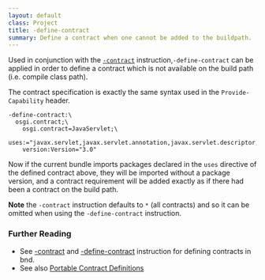 ```yaml
---
layout: default
class: Project
title: -define-contract 
summary: Define a contract when one cannot be added to the buildpath. 
---
```


Used in conjunction with the [`-contract`](contract.html) instruction,`-define-contract` can be applied in order to define a contract which is not available on the build path (i.e. compile class path).

The contract specification is exactly the same syntax used in the `Provide-Capability` header.

```properties
-define-contract:\
  osgi.contract;\
    osgi.contract=JavaServlet;\
    uses:="javax.servlet,javax.servlet.annotation,javax.servlet.descriptor,javax.servlet.http";\
    version:Version="3.0"
```

Now if the current bundle imports packages declared in the `uses` directive of the defined contract above, they will be imported without a package version, and a contract requirement will be added exactly as if there had been a contract on the build path.

**Note** the `-contract` instruction defaults to `*` (all contracts) and so it can be omitted when using the `-define-contract` instruction.

### Further Reading

- See [-contract](/instructions/contract.html) and [-define-contract](/instructions/define-contract.html) instruction for defining contracts in bnd.
- See also [Portable Contract Definitions](https://docs.osgi.org/reference/portable-java-contracts.html)


